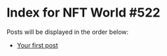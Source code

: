 # Index for NFT World #522
Posts will be displayed in the order below:

- [Your first post](./001-first.md)

